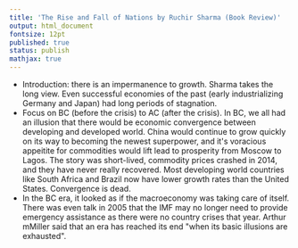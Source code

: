```yaml
---
title: 'The Rise and Fall of Nations by Ruchir Sharma (Book Review)'
output: html_document
fontsize: 12pt
published: true
status: publish
mathjax: true
---
```


* Introduction: there is an impermanence to growth. Sharma takes the long view. Even successful economies of the past (early industrializing Germany and Japan) had long periods of stagnation. 
* Focus on BC (before the crisis) to AC (after the crisis). In BC, we all had an illusion that there would be economic convergence between developing and developed world. China would continue to grow quickly on its way to becoming the newest superpower, and it's voracious appeitite for commodities would lift lead to prosperity from Moscow to Lagos. The story was short-lived, commodity prices crashed in 2014, and they have never really recovered. Most developing world countries like South Africa and Brazil now have lower growth rates than the United States. Convergence is dead. 
* In the BC era, it looked as if the macroeconomy was taking care of itself. There was even talk in 2005 that the IMF may no longer need to provide emergency assistance as there were no country crises that year. Arthur mMiller said that an era has reached its end "when its basic illusions are exhausted". 
